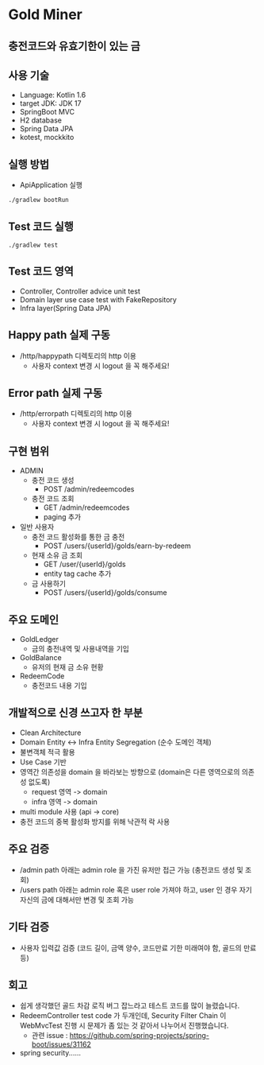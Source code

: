 # Gold Miner

## 충전코드와 유효기한이 있는 금

## 사용 기술

* Language: Kotlin 1.6
* target JDK: JDK 17
* SpringBoot MVC
* H2 database
* Spring Data JPA
* kotest, mockkito

## 실행 방법
* ApiApplication 실행

```
./gradlew bootRun
```

## Test 코드 실행

```
./gradlew test
```

## Test 코드 영역

* Controller, Controller advice unit test
* Domain layer use case test with FakeRepository
* Infra layer(Spring Data JPA)

## Happy path 실제 구동

* /http/happypath 디렉토리의 http 이용
  * 사용자 context 변경 시 logout 을 꼭 해주세요!

## Error path 실제 구동

* /http/errorpath 디렉토리의 http 이용
  * 사용자 context 변경 시 logout 을 꼭 해주세요!

## 구현 범위

* ADMIN
    * 충전 코드 생성
        * POST /admin/redeemcodes
    * 충전 코드 조회
        * GET /admin/redeemcodes
        * paging 추가
* 일반 사용자
    * 충전 코드 활성화를 통한 금 충전
        * POST /users/{userId}/golds/earn-by-redeem
    * 현재 소유 금 조회
        * GET /user/{userId}/golds
        * entity tag cache 추가
    * 금 사용하기
        * POST /users/{userId}/golds/consume

## 주요 도메인

* GoldLedger
    * 금의 충전내역 및 사용내역을 기입
* GoldBalance
    * 유저의 현재 금 소유 현황
* RedeemCode
    * 충전코드 내용 기입

## 개발적으로 신경 쓰고자 한 부분

* Clean Architecture
* Domain Entity <-> Infra Entity Segregation (순수 도메인 객체)
* 불변객체 적극 활용
* Use Case 기반
* 영역간 의존성을 domain 을 바라보는 방향으로 (domain은 다른 영역으로의 의존성 없도록)
    * request 영역 -> domain
    * infra 영역 -> domain
* multi module 사용 (api -> core)
* 충전 코드의 중복 활성화 방지를 위해 낙관적 락 사용

## 주요 검증

* /admin path 아래는 admin role 을 가진 유저만 접근 가능 (충전코드 생성 및 조회)
* /users path 아래는 admin role 혹은 user role 가져야 하고, user 인 경우 자기 자신의 금에 대해서만 변경 및 조회 가능

## 기타 검증

* 사용자 입력값 검증 (코드 길이, 금액 양수, 코드만료 기한 미래여야 함, 골드의 만료등)

## 회고

* 쉽게 생각했던 골드 차감 로직 버그 잡느라고 테스트 코드를 많이 늘렸습니다.
* RedeemController test code 가 두개인데, Security Filter Chain 이 WebMvcTest 진행 시 문제가 좀 있는 것 같아서 나누어서 진행했습니다.
    * 관련 issue : https://github.com/spring-projects/spring-boot/issues/31162
* spring security......
